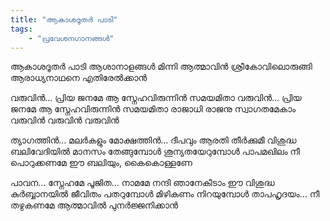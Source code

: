 ```yaml
---
title: "ആകാശദൂതര്‍ പാടി"
tags:
    - "പ്രവേശനഗാനങ്ങൾ"
---
```


ആകാശദൂതര്‍ പാടി
ആശാനാളങ്ങള്‍ മിന്നി
ആത്മാവിന്‍ ശ്രീകോവിലൊരുങ്ങി
ആരാധ്യനാഥനെ എതിരേല്‍ക്കാന്‍

വരുവിന്‍… പ്രിയ ജനമേ
ആ സ്നേഹവിരുന്നിന്‍ സമയമിതാ
വരുവിന്‍… പ്രിയ ജനമേ
ആ സ്നേഹവിരുന്നിന്‍ സമയമിതാ
രാജാധി രാജനു സ്വാഗതമേകാം
വരുവിന്‍ വരുവിന്‍ വരുവിന്‍

ത്യാഗത്തിന്‍… മലര്‍കളും
മോക്ഷത്തിന്‍… ദീപവും
ആരതി തീര്‍ക്കുമീ
വിശുദ്ധ ബലിവേദിയില്‍
മാനസം തേങ്ങുമ്പോള്‍
ശൂന്യതയേറുമ്പോൾ
പാപമഖിലം നീ പൊറുക്കണമേ
ഈ ബലിയും, കൈകൊള്ളണേ

പാവന… സ്നേഹമേ
പൂജിത… നാമമേ
നന്ദി ഞാനേകീടാം
ഈ വിശുദ്ധ കുര്‍ബ്ബാനയില്‍
ജീവിതം പതറുമ്പോള്‍
മിഴികണം നിറയുമ്പോള്‍
താപഹൃദയം… നീ തഴുകണമേ
ആത്മാവില്‍ പുനര്‍ജ്ജനിക്കാന്‍
